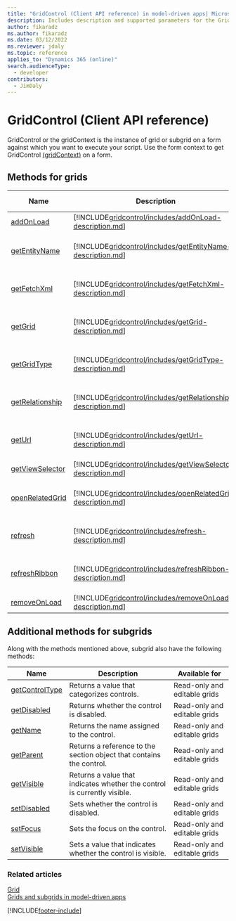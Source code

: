 ```yaml
---
title: "GridControl (Client API reference) in model-driven apps| MicrosoftDocs"
description: Includes description and supported parameters for the GridControl method.
author: fikaradz
ms.author: fikaradz
ms.date: 03/12/2022
ms.reviewer: jdaly
ms.topic: reference
applies_to: "Dynamics 365 (online)"
search.audienceType: 
  - developer
contributors:
  - JimDaly
---
```

# GridControl (Client API reference)

GridControl or the gridContext is the instance of grid or subgrid on a form against which you want to execute your script. Use the form context to get GridControl [(gridContext)](../grids.md#bkmk_gridcontext) on a form.

## Methods for grids

|Name|Description|Available for|
|--|--|--|
|[addOnLoad](gridcontrol/addOnLoad.md)|[!INCLUDE[gridcontrol/includes/addOnLoad-description.md](gridcontrol/includes/addOnLoad-description.md)]|Read-only grid|
|[getEntityName](gridcontrol/getEntityName.md)|[!INCLUDE[gridcontrol/includes/getEntityName-description.md](gridcontrol/includes/getEntityName-description.md)]|Read-only and editable grids|
|[getFetchXml](gridcontrol/getFetchXml.md)|[!INCLUDE[gridcontrol/includes/getFetchXml-description.md](gridcontrol/includes/getFetchXml-description.md)]|Read-only and editable grids|
|[getGrid](gridcontrol/getGrid.md)|[!INCLUDE[gridcontrol/includes/getGrid-description.md](gridcontrol/includes/getGrid-description.md)]|Read-only and editable grids|
|[getGridType](gridcontrol/getGridType.md)|[!INCLUDE[gridcontrol/includes/getGridType-description.md](gridcontrol/includes/getGridType-description.md)]|Read-only and editable grids|
|[getRelationship](gridcontrol/getRelationship.md)|[!INCLUDE[gridcontrol/includes/getRelationship-description.md](gridcontrol/includes/getRelationship-description.md)]|Read-only and editable grids|
|[getUrl](gridcontrol/getUrl.md)|[!INCLUDE[gridcontrol/includes/getUrl-description.md](gridcontrol/includes/getUrl-description.md)]|Read-only and editable grids|
|[getViewSelector](gridcontrol/getViewSelector.md)|[!INCLUDE[gridcontrol/includes/getViewSelector-description.md](gridcontrol/includes/getViewSelector-description.md)]|Read-only grid|
|[openRelatedGrid](gridcontrol/openRelatedGrid.md)|[!INCLUDE[gridcontrol/includes/openRelatedGrid-description.md](gridcontrol/includes/openRelatedGrid-description.md)]|Read-only and editable grids|
|[refresh](gridcontrol/refresh.md)|[!INCLUDE[gridcontrol/includes/refresh-description.md](gridcontrol/includes/refresh-description.md)]|Read-only and editable grids|
|[refreshRibbon](gridcontrol/refreshRibbon.md)|[!INCLUDE[gridcontrol/includes/refreshRibbon-description.md](gridcontrol/includes/refreshRibbon-description.md)]|Read-only and editable grids|
|[removeOnLoad](gridcontrol/removeOnLoad.md)|[!INCLUDE[gridcontrol/includes/removeOnLoad-description.md](gridcontrol/includes/removeOnLoad-description.md)]|Read-only grid|

## Additional methods for subgrids

Along with the methods mentioned above, subgrid also have the following methods:

|Name|Description|Available for|
|--|--|--|
|[getControlType](../controls/getControlType.md)|Returns a value that categorizes controls.|Read-only and editable grids|
|[getDisabled](../controls/getDisabled.md)|Returns whether the control is disabled.|Read-only and editable grids|
|[getName](../controls/getName.md)|Returns the name assigned to the control.|Read-only and editable grids|
|[getParent](../controls/getParent.md)|Returns a reference to the section object that contains the control.|Read-only and editable grids|
|[getVisible](../controls/getVisible.md)|Returns a value that indicates whether the control is currently visible.|Read-only and editable grids|
|[setDisabled](../controls/setDisabled.md)|Sets whether the control is disabled.|Read-only and editable grids|
|[setFocus](../controls/setFocus.md)|Sets the focus on the control.|Read-only and editable grids|
|[setVisible](../controls/setVisible.md)|Sets a value that indicates whether the control is visible.|Read-only and editable grids|

### Related articles

[Grid](grid.md)   
[Grids and subgrids in model-driven apps](../grids.md)

[!INCLUDE[footer-include](../../../../../includes/footer-banner.md)]
